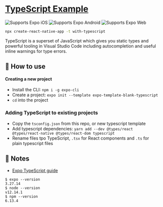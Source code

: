 # [TypeScript Example](https://www.typescriptlang.org/)

<p>
  <!-- iOS -->
  <img alt="Supports Expo iOS" longdesc="Supports Expo iOS" src="https://img.shields.io/badge/iOS-4630EB.svg?style=flat-square&logo=APPLE&labelColor=999999&logoColor=fff" />
  <!-- Android -->
  <img alt="Supports Expo Android" longdesc="Supports Expo Android" src="https://img.shields.io/badge/Android-4630EB.svg?style=flat-square&logo=ANDROID&labelColor=A4C639&logoColor=fff" />
  <!-- Web -->
  <img alt="Supports Expo Web" longdesc="Supports Expo Web" src="https://img.shields.io/badge/web-4630EB.svg?style=flat-square&logo=GOOGLE-CHROME&labelColor=4285F4&logoColor=fff" />
</p>

``` sh
npx create-react-native-app -t with-typescript
```

TypeScript is a superset of JavaScript which gives you static types and powerful tooling in Visual Studio Code including autocompletion and useful inline warnings for type errors.

## 🚀 How to use

#### Creating a new project

* Install the CLI: `npm i -g expo-cli`
* Create a project: `expo init --template expo-template-blank-typescript`
* `cd` into the project

### Adding TypeScript to existing projects

* Copy the `tsconfig.json` from this repo, or new typescript template
* Add typescript dependencies: `yarn add --dev @types/react @types/react-native @types/react-dom typescript`
* Rename files tpo TypeScript, `.tsx` for React components and `.ts` for plain typescript files

## 📝 Notes

* [Expo TypeScript guide](https://docs.expo.io/versions/latest/guides/typescript/)

``` 
$ expo --version
3.27.14
$ node --version
v12.14.1
$ npm --version
6.13.4
```

